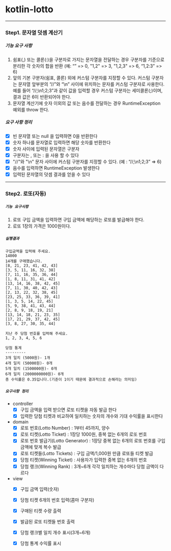   # kotlin-lotto

---
### Step1. 문자열 덧셈 계산기

##### 기능 요구 사항
1. 쉼표(,) 또는 콜론(:)을 구분자로 가지는 문자열을 전달하는 경우 
   구분자를 기준으로 분리한 각 숫자의 합을 반환 (예: “” => 0, "1,2" => 3, "1,2,3" => 6, “1,2:3” => 6)
2. 앞의 기본 구분자(쉼표, 콜론) 외에 커스텀 구분자를 지정할 수 있다. 커스텀 구분자는 문자열 앞부분의 “//”와 “\n” 사이에 위치하는 문자를 커스텀 구분자로 사용한다. 
   예를 들어 “//;\n1;2;3”과 같이 값을 입력할 경우 
   커스텀 구분자는 세미콜론(;)이며, 결과 값은 6이 반환되어야 한다.
3. 문자열 계산기에 숫자 이외의 값 또는 음수를 전달하는 경우 RuntimeException 예외를 throw 한다.

##### 요구 사항 정리
 - [x] 빈 문자열 또는 null 을 입력하면 0을 반환한다
 - [x] 숫자 하나를 문자열로 입력하면 해당 숫자를 반환한다
 - [x] 숫자 사이에 입력된 문자열은 구분자
 - [x] 구분자는 , 또는 : 을 사용 할 수 있다
 - [x] "//"와 "\n" 문자 사이에 커스텀 구분자를 지정할 수 있다. (예 : “//;\n1;2;3” => 6)
 - [x] 음수를 입력하면 RuntimeException 발생한다
 - [x] 입력된 문자열의 덧셈 결과를 얻을 수 있다

---

### Step2. 로또(자동)

##### `기능 요구사항`
1. 로또 구입 금액을 입력하면 구입 금액에 해당하는 로또를 발급해야 한다.
2. 로또 1장의 가격은 1000원이다.

##### `실행결과`
```
구입금액을 입력해 주세요.
14000
14개를 구매했습니다.
[8, 21, 23, 41, 42, 43]
[3, 5, 11, 16, 32, 38]
[7, 11, 16, 35, 36, 44]
[1, 8, 11, 31, 41, 42]
[13, 14, 16, 38, 42, 45]
[7, 11, 30, 40, 42, 43]
[2, 13, 22, 32, 38, 45]
[23, 25, 33, 36, 39, 41]
[1, 3, 5, 14, 22, 45]
[5, 9, 38, 41, 43, 44]
[2, 8, 9, 18, 19, 21]
[13, 14, 18, 21, 23, 35]
[17, 21, 29, 37, 42, 45]
[3, 8, 27, 30, 35, 44]

지난 주 당첨 번호를 입력해 주세요.
1, 2, 3, 4, 5, 6

당첨 통계
---------
3개 일치 (5000원)- 1개
4개 일치 (50000원)- 0개
5개 일치 (1500000원)- 0개
6개 일치 (2000000000원)- 0개
총 수익률은 0.35입니다.(기준이 1이기 때문에 결과적으로 손해라는 의미임)
```

##### `요구사항 정리`

- controller
  - [x] 구입 금액을 입력 받으면 로또 티켓을 자동 발급 한다
  - [x] 입력한 당첨 티켓과 비교하여 일치하는 숫자의 개수와 기대 수익률을 표시한다  
- domain
  - [x] 로또 번호(Lotto Number) : 1부터 45까지, 양수
  - [x] 로또 티켓(Lotto Ticket) : 1장당 1000원, 중복 없는 6개의 로또 번호
  - [x] 로또 번호 발급기(Lotto Generator) : 1장당 중복 없는 6개의 로또 번호를 구입금액에 맞게 복수 발급
  - [x] 로또 티켓들(Lotto Tickets) : 구입 금액/1,000원 만큼 로또들 티켓 발급 
  - [x] 당첨 티켓(Winning Ticket) : 사용자가 입력한 중복 없는 6개의 번호
  - [x] 당첨 랭크(Winning Rank) : 3개~6개 각각 일치하는 개수마다 당첨 금액이 다르다
- view
  - [x] 구입 금액 입력(숫자)
  - [x] 당첨 티켓 6개의 번호 입력(콤마 구분자)
  - [x] 구매된 티켓 수량 출력 
  - [x] 발급된 로또 티켓들 번호 출력
  - [x] 당첨 랭크별 일치 개수 표시(3개~6개)
  - [x] 당첨 통계 수익률 표시

